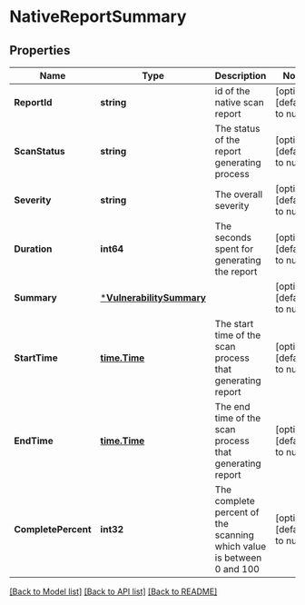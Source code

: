# NativeReportSummary

## Properties
Name | Type | Description | Notes
------------ | ------------- | ------------- | -------------
**ReportId** | **string** | id of the native scan report | [optional] [default to null]
**ScanStatus** | **string** | The status of the report generating process | [optional] [default to null]
**Severity** | **string** | The overall severity | [optional] [default to null]
**Duration** | **int64** | The seconds spent for generating the report | [optional] [default to null]
**Summary** | [***VulnerabilitySummary**](VulnerabilitySummary.md) |  | [optional] [default to null]
**StartTime** | [**time.Time**](time.Time.md) | The start time of the scan process that generating report | [optional] [default to null]
**EndTime** | [**time.Time**](time.Time.md) | The end time of the scan process that generating report | [optional] [default to null]
**CompletePercent** | **int32** | The complete percent of the scanning which value is between 0 and 100 | [optional] [default to null]

[[Back to Model list]](../README.md#documentation-for-models) [[Back to API list]](../README.md#documentation-for-api-endpoints) [[Back to README]](../README.md)


